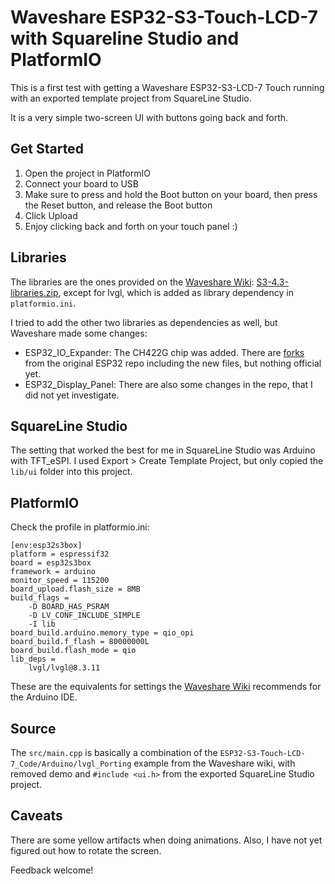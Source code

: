 # Waveshare ESP32-S3-Touch-LCD-7 with Squareline Studio and PlatformIO

This is a first test with getting a Waveshare ESP32-S3-LCD-7 Touch running with an exported template project from SquareLine Studio.

It is a very simple two-screen UI with buttons going back and forth.

## Get Started

1. Open the project in PlatformIO
2. Connect your board to USB
3. Make sure to press and hold the Boot button on your board, then press the Reset button, and release the Boot button
4. Click Upload
5. Enjoy clicking back and forth on your touch panel :)

## Libraries

The libraries are the ones provided on the [Waveshare Wiki](https://www.waveshare.com/wiki/ESP32-S3-Touch-LCD-4.3): [S3-4.3-libraries.zip](https://files.waveshare.com/wiki/ESP32-S3-Touch-LCD-4.3/S3-4.3-libraries.zip), except for lvgl, which is added as library dependency in `platformio.ini`.

I tried to add the other two libraries as dependencies as well, but Waveshare made some changes:

- ESP32_IO_Expander: The CH422G chip was added. There are [forks](https://github.com/esp-arduino-libs/ESP32_IO_Expander/network) from the original ESP32 repo including the new files, but nothing official yet.
- ESP32_Display_Panel: There are also some changes in the repo, that I did not yet investigate.

## SquareLine Studio

The setting that worked the best for me in SquareLine Studio was Arduino with TFT_eSPI. I used Export > Create Template Project, but only copied the `lib/ui` folder into this project.

## PlatformIO

Check the profile in platformio.ini:

```
[env:esp32s3box]
platform = espressif32
board = esp32s3box
framework = arduino
monitor_speed = 115200
board_upload.flash_size = 8MB
build_flags = 
	-D BOARD_HAS_PSRAM
	-D LV_CONF_INCLUDE_SIMPLE
	-I lib
board_build.arduino.memory_type = qio_opi
board_build.f_flash = 80000000L
board_build.flash_mode = qio
lib_deps = 
	lvgl/lvgl@8.3.11
```

These are the equivalents for settings the [Waveshare Wiki](https://www.waveshare.com/wiki/ESP32-S3-Touch-LCD-7) recommends for the Arduino IDE.

## Source

The `src/main.cpp` is basically a combination of the `ESP32-S3-Touch-LCD-7_Code/Arduino/lvgl_Porting` example from the Waveshare wiki, with removed demo and `#include <ui.h>` from the exported SquareLine Studio project.

## Caveats

There are some yellow artifacts when doing animations. Also, I have not yet figured out how to rotate the screen.

Feedback welcome!
